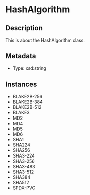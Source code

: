 # HashAlgorithm

## Description

This is about the HashAlgorithm class.

## Metadata

- Type: xsd:string

## Instances

- BLAKE2B-256
- BLAKE2B-384
- BLAKE2B-512
- BLAKE3
- MD2
- MD4
- MD5
- MD6
- SHA1
- SHA224
- SHA256
- SHA3-224
- SHA3-256
- SHA3-483
- SHA3-512
- SHA384
- SHA512
- SPDX-PVC

